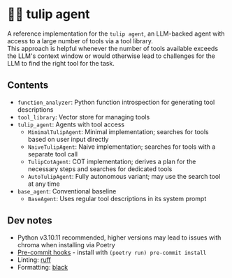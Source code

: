 # 🌷🤖 tulip agent
A reference implementation for the `tulip agent`, an LLM-backed agent with access to a large number of tools via a tool library. \
This approach is helpful whenever the number of tools available exceeds the LLM's context window or would
otherwise lead to challenges for the LLM to find the right tool for the task.

## Contents
* `function_analyzer`: Python function introspection for generating tool descriptions
* `tool_library`: Vector store for managing tools
* `tulip_agent`: Agents with tool access
  * `MinimalTulipAgent`: Minimal implementation; searches for tools based on user input directly
  * `NaiveTulipAgent`: Naive implementation; searches for tools with a separate tool call
  * `TulipCotAgent`: COT implementation; derives a plan for the necessary steps and searches for dedicated tools
  * `AutoTulipAgent`: Fully autonomous variant; may use the search tool at any time
* `base_agent`: Conventional baseline
  * `BaseAgent`: Uses regular tool descriptions in its system prompt


## Dev notes
* Python v3.10.11 recommended, higher versions may lead to issues with chroma when installing via Poetry
* [Pre-commit hooks](https://pre-commit.com/) - install with `(poetry run) pre-commit install`
* Linting: [ruff](https://github.com/astral-sh/ruff)
* Formatting: [black](https://github.com/psf/black)
